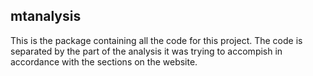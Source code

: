 ## mtanalysis

This is the package containing all the code for this project.  The code is separated by the part of the analysis it was trying to accompish in accordance with the sections on the website.
